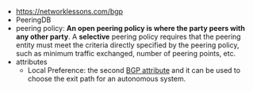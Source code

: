 - https://networklessons.com/bgp
- PeeringDB
- peering policy: **An open peering policy is where the party peers with any other party**. A **selective** peering policy requires that the peering entity must meet the criteria directly specified by the peering policy, such as minimum traffic exchanged, number of peering points, etc.
- attributes
	- Local Preference: the second [BGP attribute](https://networklessons.com/bgp/bgp-attributes-and-path-selection) and it can be used to choose the exit path for an autonomous system.